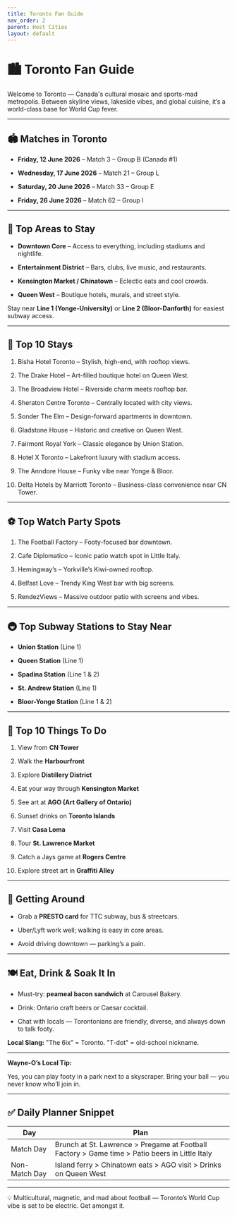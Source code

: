 ```yaml
---
title: Toronto Fan Guide
nav_order: 2
parent: Host Cities
layout: default
---
```


# 🏙️ Toronto Fan Guide

Welcome to Toronto — Canada's cultural mosaic and sports-mad metropolis. Between skyline views, lakeside vibes, and global cuisine, it’s a world-class base for World Cup fever.

---

## **🏟️ Matches in Toronto**

- **Friday, 12 June 2026** – Match 3 – Group B (Canada #1)
    
- **Wednesday, 17 June 2026** – Match 21 – Group L
    
- **Saturday, 20 June 2026** – Match 33 – Group E
    
- **Friday, 26 June 2026** – Match 62 – Group I
    

---

## **📍 Top Areas to Stay**

- **Downtown Core** – Access to everything, including stadiums and nightlife.
    
- **Entertainment District** – Bars, clubs, live music, and restaurants.
    
- **Kensington Market / Chinatown** – Eclectic eats and cool crowds.
    
- **Queen West** – Boutique hotels, murals, and street style.
    

Stay near **Line 1 (Yonge-University)** or **Line 2 (Bloor-Danforth)** for easiest subway access.

---

## **🏨 Top 10 Stays**

1. Bisha Hotel Toronto – Stylish, high-end, with rooftop views.
    
2. The Drake Hotel – Art-filled boutique hotel on Queen West.
    
3. The Broadview Hotel – Riverside charm meets rooftop bar.
    
4. Sheraton Centre Toronto – Centrally located with city views.
    
5. Sonder The Elm – Design-forward apartments in downtown.
    
6. Gladstone House – Historic and creative on Queen West.
    
7. Fairmont Royal York – Classic elegance by Union Station.
    
8. Hotel X Toronto – Lakefront luxury with stadium access.
    
9. The Anndore House – Funky vibe near Yonge & Bloor.
    
10. Delta Hotels by Marriott Toronto – Business-class convenience near CN Tower.
    

---

## **⚽ Top Watch Party Spots**

1. The Football Factory – Footy-focused bar downtown.
    
2. Cafe Diplomatico – Iconic patio watch spot in Little Italy.
    
3. Hemingway’s – Yorkville’s Kiwi-owned rooftop.
    
4. Belfast Love – Trendy King West bar with big screens.
    
5. RendezViews – Massive outdoor patio with screens and vibes.
    

---

## **🚇 Top Subway Stations to Stay Near**

- **Union Station** (Line 1)
    
- **Queen Station** (Line 1)
    
- **Spadina Station** (Line 1 & 2)
    
- **St. Andrew Station** (Line 1)
    
- **Bloor-Yonge Station** (Line 1 & 2)
    

---

## **🎯 Top 10 Things To Do**

1. View from **CN Tower**
    
2. Walk the **Harbourfront**
    
3. Explore **Distillery District**
    
4. Eat your way through **Kensington Market**
    
5. See art at **AGO (Art Gallery of Ontario)**
    
6. Sunset drinks on **Toronto Islands**
    
7. Visit **Casa Loma**
    
8. Tour **St. Lawrence Market**
    
9. Catch a Jays game at **Rogers Centre**
    
10. Explore street art in **Graffiti Alley**
    

---

## **🧭 Getting Around**

- Grab a **PRESTO card** for TTC subway, bus & streetcars.
    
- Uber/Lyft work well; walking is easy in core areas.
    
- Avoid driving downtown — parking’s a pain.
    

---

## **🍽️ Eat, Drink & Soak It In**

- Must-try: **peameal bacon sandwich** at Carousel Bakery.
    
- Drink: Ontario craft beers or Caesar cocktail.
    
- Chat with locals — Torontonians are friendly, diverse, and always down to talk footy.
    

**Local Slang:** "The 6ix" = Toronto. "T-dot" = old-school nickname.

---

**Wayne-O’s Local Tip:**

Yes, you can play footy in a park next to a skyscraper. Bring your ball — you never know who’ll join in.

---

## **✅ Daily Planner Snippet**

|**Day**|**Plan**|
|---|---|
|Match Day|Brunch at St. Lawrence > Pregame at Football Factory > Game time > Patio beers in Little Italy|
|Non-Match Day|Island ferry > Chinatown eats > AGO visit > Drinks on Queen West|

---

💡 Multicultural, magnetic, and mad about football — Toronto’s World Cup vibe is set to be electric. Get amongst it.
